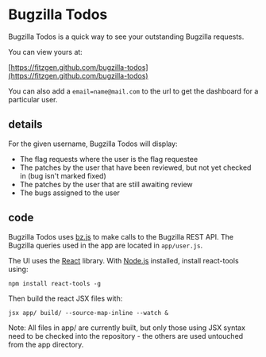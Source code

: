# Bugzilla Todos

Bugzilla Todos is a quick way to see your outstanding Bugzilla requests.

You can view yours at:

[https://fitzgen.github.com/bugzilla-todos](https://fitzgen.github.com/bugzilla-todos)

You can also add a `email=name@mail.com` to the url to get the dashboard for a particular user.

## details

For the given username, Bugzilla Todos will display:

* The flag requests where the user is the flag requestee
* The patches by the user that have been reviewed, but not yet checked in (bug isn't marked fixed)
* The patches by the user that are still awaiting review
* The bugs assigned to the user

## code

Bugzilla Todos uses [bz.js](https://github.com/canuckistani/bz.js) to make calls to the Bugzilla REST API. The Bugzilla queries used in the app are located in `app/user.js`.

The UI uses the [React](https://facebook.github.io/react/) library. With [Node.js](http://nodejs.org/) installed, install react-tools using:

```
npm install react-tools -g
```

Then build the react JSX files with:

```
jsx app/ build/ --source-map-inline --watch &
```

Note: All files in app/ are currently built, but only those using JSX syntax need to be checked into the repository - the others are used untouched from the app directory.
